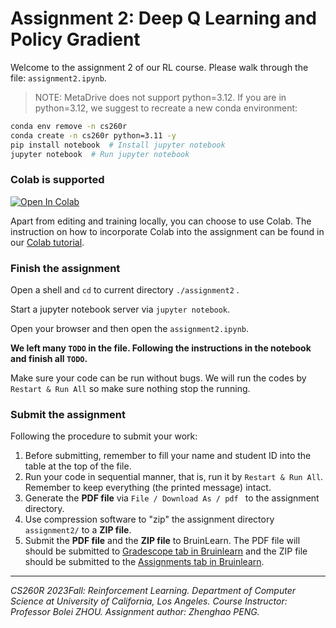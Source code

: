 # Assignment 2: Deep Q Learning and Policy Gradient


Welcome to the assignment 2 of our RL course. Please walk through the file: `assignment2.ipynb`.

> NOTE: MetaDrive does not support python=3.12. If you are in python=3.12, we suggest to recreate a new conda environment:

```bash
conda env remove -n cs260r
conda create -n cs260r python=3.11 -y
pip install notebook  # Install jupyter notebook
jupyter notebook  # Run jupyter notebook
```


### Colab is supported


<a target="_blank" href="https://colab.research.google.com/github/ucla-rlcourse/cs260r-assignment-2023fall/blob/main/assignment2/assignment2.ipynb">
  <img src="https://colab.research.google.com/assets/colab-badge.svg" alt="Open In Colab"/>
</a>

<br>


Apart from editing and training locally, you can choose to use Colab. The instruction on how to incorporate Colab into the assignment can be found in our [Colab tutorial](../colab-tutorial.md).



### Finish the assignment

Open a shell and `cd` to current directory `./assignment2` . 

Start a jupyter notebook server via `jupyter notebook`. 

Open your browser and then open the `assignment2.ipynb`. 

**We left many `TODO` in the file. Following the instructions in the notebook and finish all `TODO`.** 

Make sure your code can be run without bugs. We will run the codes by `Restart & Run All` so make sure nothing stop the running.


### Submit the assignment

Following the procedure to submit your work:

1. Before submitting, remember to fill your name and student ID into the table at the top of the file.
2. Run your code in sequential manner, that is, run it by `Restart & Run All`. Remember to keep everything (the printed message) intact.
3. Generate the **PDF file** via `File / Download As / pdf ` to the assignment directory.
4. Use compression software to "zip" the assignment directory `assignment2/` to a **ZIP file**.
5. Submit the **PDF file** and the **ZIP file** to BruinLearn. The PDF file will should be submitted to [Gradescope tab in Bruinlearn](https://bruinlearn.ucla.edu/courses/168678/external_tools/408) and the ZIP file should be submitted to the [Assignments tab in Bruinlearn](https://bruinlearn.ucla.edu/courses/168678/assignments).



------

*CS260R 2023Fall: Reinforcement Learning. Department of Computer Science at University of California, Los Angeles.
Course Instructor: Professor Bolei ZHOU. Assignment author: Zhenghao PENG.*
